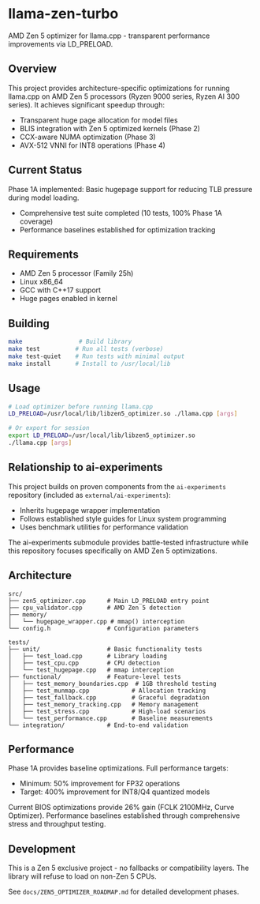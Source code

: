 # llama-zen-turbo

AMD Zen 5 optimizer for llama.cpp - transparent performance improvements via LD_PRELOAD.

## Overview

This project provides architecture-specific optimizations for running llama.cpp on AMD Zen 5 processors (Ryzen 9000 series, Ryzen AI 300 series). It achieves significant speedup through:

- Transparent huge page allocation for model files
- BLIS integration with Zen 5 optimized kernels (Phase 2)
- CCX-aware NUMA optimization (Phase 3)
- AVX-512 VNNI for INT8 operations (Phase 4)

## Current Status

Phase 1A implemented: Basic hugepage support for reducing TLB pressure during model loading.
- Comprehensive test suite completed (10 tests, 100% Phase 1A coverage)
- Performance baselines established for optimization tracking

## Requirements

- AMD Zen 5 processor (Family 25h)
- Linux x86_64
- GCC with C++17 support
- Huge pages enabled in kernel

## Building

```bash
make                # Build library
make test          # Run all tests (verbose)
make test-quiet    # Run tests with minimal output
make install       # Install to /usr/local/lib
```

## Usage

```bash
# Load optimizer before running llama.cpp
LD_PRELOAD=/usr/local/lib/libzen5_optimizer.so ./llama.cpp [args]

# Or export for session
export LD_PRELOAD=/usr/local/lib/libzen5_optimizer.so
./llama.cpp [args]
```

## Relationship to ai-experiments

This project builds on proven components from the `ai-experiments` repository (included as `external/ai-experiments`):

- Inherits hugepage wrapper implementation
- Follows established style guides for Linux system programming
- Uses benchmark utilities for performance validation

The ai-experiments submodule provides battle-tested infrastructure while this repository focuses specifically on AMD Zen 5 optimizations.

## Architecture

```
src/
├── zen5_optimizer.cpp      # Main LD_PRELOAD entry point
├── cpu_validator.cpp       # AMD Zen 5 detection
├── memory/
│   └── hugepage_wrapper.cpp # mmap() interception
└── config.h                # Configuration parameters

tests/
├── unit/                   # Basic functionality tests
│   ├── test_load.cpp       # Library loading
│   ├── test_cpu.cpp        # CPU detection
│   └── test_hugepage.cpp   # mmap interception
├── functional/             # Feature-level tests
│   ├── test_memory_boundaries.cpp  # 1GB threshold testing
│   ├── test_munmap.cpp            # Allocation tracking
│   ├── test_fallback.cpp          # Graceful degradation
│   ├── test_memory_tracking.cpp   # Memory management
│   ├── test_stress.cpp            # High-load scenarios
│   └── test_performance.cpp       # Baseline measurements
└── integration/            # End-to-end validation
```

## Performance

Phase 1A provides baseline optimizations. Full performance targets:
- Minimum: 50% improvement for FP32 operations
- Target: 400% improvement for INT8/Q4 quantized models

Current BIOS optimizations provide 26% gain (FCLK 2100MHz, Curve Optimizer).
Performance baselines established through comprehensive stress and throughput testing.

## Development

This is a Zen 5 exclusive project - no fallbacks or compatibility layers. The library will refuse to load on non-Zen 5 CPUs.

See `docs/ZEN5_OPTIMIZER_ROADMAP.md` for detailed development phases.